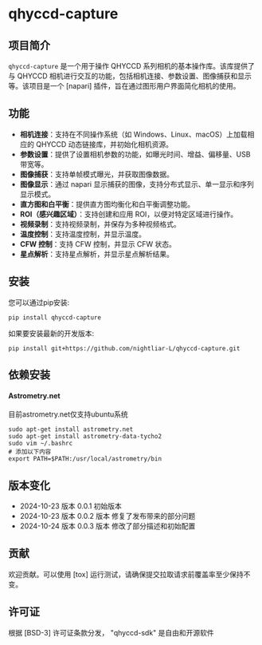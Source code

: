 # qhyccd-capture

## 项目简介

`qhyccd-capture` 是一个用于操作 QHYCCD 系列相机的基本操作库。该库提供了与 QHYCCD 相机进行交互的功能，包括相机连接、参数设置、图像捕获和显示等。该项目是一个 [napari] 插件，旨在通过图形用户界面简化相机的使用。

## 功能

- **相机连接**：支持在不同操作系统（如 Windows、Linux、macOS）上加载相应的 QHYCCD 动态链接库，并初始化相机资源。
- **参数设置**：提供了设置相机参数的功能，如曝光时间、增益、偏移量、USB 带宽等。
- **图像捕获**：支持单帧模式曝光，并获取图像数据。
- **图像显示**：通过 napari 显示捕获的图像，支持分布式显示、单一显示和序列显示模式。
- **直方图和白平衡**：提供直方图均衡化和白平衡调整功能。
- **ROI（感兴趣区域）**：支持创建和应用 ROI，以便对特定区域进行操作。
- **视频录制**：支持视频录制，并保存为多种视频格式。
- **温度控制**：支持温度控制，并显示温度。
- **CFW 控制**：支持 CFW 控制，并显示 CFW 状态。
- **星点解析**：支持星点解析，并显示星点解析结果。

## 安装
您可以通过pip安装:

    pip install qhyccd-capture

如果要安装最新的开发版本:

    pip install git+https://github.com/nightliar-L/qhyccd-capture.git

## 依赖安装
#### Astrometry.net 
目前astrometry.net仅支持ubuntu系统

    sudo apt-get install astrometry.net
    sudo apt-get install astrometry-data-tycho2
    sudo vim ~/.bashrc
    # 添加以下内容
    export PATH=$PATH:/usr/local/astrometry/bin

## 版本变化

- 2024-10-23 版本 0.0.1 初始版本
- 2024-10-23 版本 0.0.2 版本 修复了发布带来的部分问题
- 2024-10-24 版本 0.0.3 版本 修改了部分描述和初始配置

## 贡献

欢迎贡献。可以使用 [tox] 运行测试，请确保提交拉取请求前覆盖率至少保持不变。

## 许可证

根据 [BSD-3] 许可证条款分发，
"qhyccd-sdk" 是自由和开源软件

